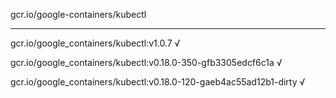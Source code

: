 gcr.io/google-containers/kubectl 

----
gcr.io/google_containers/kubectl:v1.0.7 √

gcr.io/google_containers/kubectl:v0.18.0-350-gfb3305edcf6c1a √

gcr.io/google_containers/kubectl:v0.18.0-120-gaeb4ac55ad12b1-dirty √

